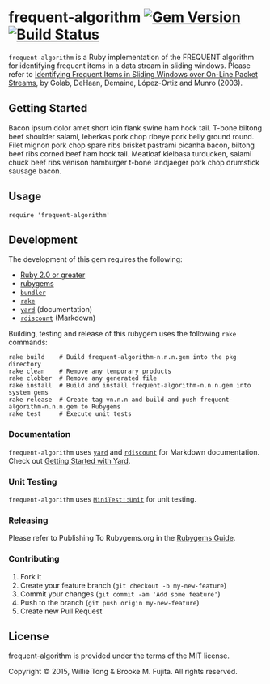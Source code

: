 # frequent-algorithm [![Gem Version](https://badge.fury.io/rb/frequent-algorithm.svg)](http://badge.fury.io/rb/frequent-algorithm) [![Build Status](https://travis-ci.org/buruzaemon/frequent-algorithm.svg)](https://travis-ci.org/buruzaemon/frequent-algorithm)

`frequent-algorithm` is a Ruby implementation of the FREQUENT algorithm
for identifying frequent items in a data stream in sliding windows.
Please refer to [Identifying Frequent Items in Sliding Windows over On-Line
Packet Streams](http://erikdemaine.org/papers/SlidingWindow_IMC2003/), by
Golab, DeHaan, Demaine, L&#243;pez-Ortiz and Munro (2003).

## Getting Started

Bacon ipsum dolor amet short loin flank swine ham hock tail. T-bone biltong
beef shoulder salami, leberkas pork chop ribeye pork belly ground round. Filet
mignon pork chop spare ribs brisket pastrami picanha bacon, biltong beef ribs
corned beef ham hock tail. Meatloaf kielbasa turducken, salami chuck beef ribs
venison hamburger t-bone landjaeger pork chop drumstick sausage bacon.


## Usage

    require 'frequent-algorithm'

## Development 

The development of this gem requires the following:

* [Ruby 2.0 or greater](https://www.ruby-lang.org/en/)
* [rubygems](https://rubygems.org/pages/download)
* [`bundler`](https://github.com/bundler/bundler)
* [`rake`](https://github.com/ruby/rake)
* [`yard`](https://rubygems.org/gems/yard) (documentation)
* [`rdiscount`](https://rubygems.org/gems/rdiscount) (Markdown)

Building, testing and release of this rubygem uses the following
`rake` commands:


    rake build    # Build frequent-algorithm-n.n.n.gem into the pkg directory
    rake clean    # Remove any temporary products
    rake clobber  # Remove any generated file
    rake install  # Build and install frequent-algorithm-n.n.n.gem into system gems
    rake release  # Create tag vn.n.n and build and push frequent-algorithm-n.n.n.gem to Rubygems
    rake test     # Execute unit tests


### Documentation

`frequent-algorithm` uses [`yard`](https://rubygems.org/gems/yard) and
[`rdiscount`](https://rubygems.org/gems/rdiscount) for Markdown documentation.
Check out [Getting Started with
Yard](http://www.rubydoc.info/gems/yard/file/docs/GettingStarted.md).

### Unit Testing

`frequent-algorithm` uses
[`MiniTest::Unit`](https://github.com/seattlerb/minitest) for
unit testing.

### Releasing

Please refer to Publishing To Rubygems.org in the
[Rubygems Guide](http://guides.rubygems.org/make-your-own-gem/).

### Contributing

1. Fork it
2. Create your feature branch (`git checkout -b my-new-feature`)
3. Commit your changes (`git commit -am 'Add some feature'`)
4. Push to the branch (`git push origin my-new-feature`)
5. Create new Pull Request


## License

frequent-algorithm is provided under the terms of the MIT license.

Copyright &copy; 2015, Willie Tong &amp; Brooke M. Fujita. All rights reserved.
